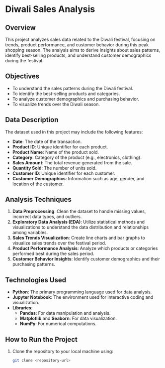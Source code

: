 # Diwali Sales Analysis

## Overview
This project analyzes sales data related to the Diwali festival, focusing on trends, product performance, and customer behavior during this peak shopping season. The analysis aims to derive insights about sales patterns, identify best-selling products, and understand customer demographics during the festival.

## Objectives
- To understand the sales patterns during the Diwali festival.
- To identify the best-selling products and categories.
- To analyze customer demographics and purchasing behavior.
- To visualize trends over the Diwali season.

## Data Description
The dataset used in this project may include the following features:
- **Date**: The date of the transaction.
- **Product ID**: Unique identifier for each product.
- **Product Name**: Name of the product sold.
- **Category**: Category of the product (e.g., electronics, clothing).
- **Sales Amount**: The total revenue generated from the sale.
- **Quantity Sold**: The number of units sold.
- **Customer ID**: Unique identifier for each customer.
- **Customer Demographics**: Information such as age, gender, and location of the customer.

## Analysis Techniques
1. **Data Preprocessing**: Clean the dataset to handle missing values, incorrect data types, and outliers.
2. **Exploratory Data Analysis (EDA)**: Utilize statistical methods and visualizations to understand the data distribution and relationships among variables.
3. **Sales Trends Visualization**: Create line charts and bar graphs to visualize sales trends over the festival period.
4. **Product Performance Analysis**: Analyze which products or categories performed best during the sales period.
5. **Customer Behavior Insights**: Identify customer demographics and their purchasing patterns.

## Technologies Used
- **Python**: The primary programming language used for data analysis.
- **Jupyter Notebook**: The environment used for interactive coding and visualization.
- **Libraries**:
  - **Pandas**: For data manipulation and analysis.
  - **Matplotlib** and **Seaborn**: For data visualization.
  - **NumPy**: For numerical computations.

## How to Run the Project
1. Clone the repository to your local machine using:
   ```bash
   git clone <repository-url>
